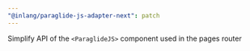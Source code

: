 ```yaml
---
"@inlang/paraglide-js-adapter-next": patch
---
```


Simplify API of the `<ParaglideJS>` component used in the pages router
